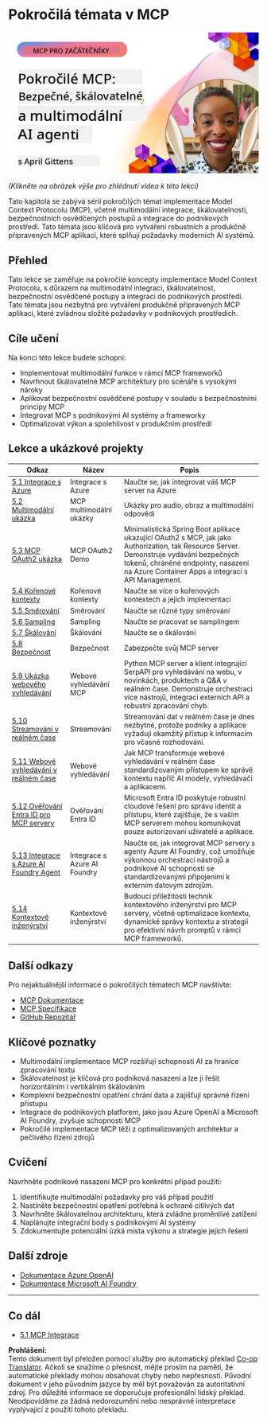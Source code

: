 <!--
CO_OP_TRANSLATOR_METADATA:
{
  "original_hash": "d204bc94ea6027d06a703b21b711ca57",
  "translation_date": "2025-08-18T19:52:36+00:00",
  "source_file": "05-AdvancedTopics/README.md",
  "language_code": "cs"
}
-->
# Pokročilá témata v MCP

[![Pokročilé MCP: Bezpeční, škálovatelní a multimodální AI agenti](../../../translated_images/06.42259eaf91fccfc6d06ef1c126c9db04bbff9e5f60a87b782a2ec2616163142f.cs.png)](https://youtu.be/4yjmGvJzYdY)

_(Klikněte na obrázek výše pro zhlédnutí videa k této lekci)_

Tato kapitola se zabývá sérií pokročilých témat implementace Model Context Protocolu (MCP), včetně multimodální integrace, škálovatelnosti, bezpečnostních osvědčených postupů a integrace do podnikových prostředí. Tato témata jsou klíčová pro vytváření robustních a produkčně připravených MCP aplikací, které splňují požadavky moderních AI systémů.

## Přehled

Tato lekce se zaměřuje na pokročilé koncepty implementace Model Context Protocolu, s důrazem na multimodální integraci, škálovatelnost, bezpečnostní osvědčené postupy a integraci do podnikových prostředí. Tato témata jsou nezbytná pro vytváření produkčně připravených MCP aplikací, které zvládnou složité požadavky v podnikových prostředích.

## Cíle učení

Na konci této lekce budete schopni:

- Implementovat multimodální funkce v rámci MCP frameworků
- Navrhnout škálovatelné MCP architektury pro scénáře s vysokými nároky
- Aplikovat bezpečnostní osvědčené postupy v souladu s bezpečnostními principy MCP
- Integrovat MCP s podnikovými AI systémy a frameworky
- Optimalizovat výkon a spolehlivost v produkčním prostředí

## Lekce a ukázkové projekty

| Odkaz | Název | Popis |
|-------|-------|-------|
| [5.1 Integrace s Azure](./mcp-integration/README.md) | Integrace s Azure | Naučte se, jak integrovat váš MCP server na Azure |
| [5.2 Multimodální ukázka](./mcp-multi-modality/README.md) | MCP multimodální ukázky | Ukázky pro audio, obraz a multimodální odpovědi |
| [5.3 MCP OAuth2 ukázka](../../../05-AdvancedTopics/mcp-oauth2-demo) | MCP OAuth2 Demo | Minimalistická Spring Boot aplikace ukazující OAuth2 s MCP, jak jako Authorization, tak Resource Server. Demonstruje vydávání bezpečných tokenů, chráněné endpointy, nasazení na Azure Container Apps a integraci s API Management. |
| [5.4 Kořenové kontexty](./mcp-root-contexts/README.md) | Kořenové kontexty | Naučte se více o kořenových kontextech a jejich implementaci |
| [5.5 Směrování](./mcp-routing/README.md) | Směrování | Naučte se různé typy směrování |
| [5.6 Sampling](./mcp-sampling/README.md) | Sampling | Naučte se pracovat se samplingem |
| [5.7 Škálování](./mcp-scaling/README.md) | Škálování | Naučte se o škálování |
| [5.8 Bezpečnost](./mcp-security/README.md) | Bezpečnost | Zabezpečte svůj MCP server |
| [5.9 Ukázka webového vyhledávání](./web-search-mcp/README.md) | Webové vyhledávání MCP | Python MCP server a klient integrující SerpAPI pro vyhledávání na webu, v novinkách, produktech a Q&A v reálném čase. Demonstruje orchestraci více nástrojů, integraci externích API a robustní zpracování chyb. |
| [5.10 Streamování v reálném čase](./mcp-realtimestreaming/README.md) | Streamování | Streamování dat v reálném čase je dnes nezbytné, protože podniky a aplikace vyžadují okamžitý přístup k informacím pro včasné rozhodování. |
| [5.11 Webové vyhledávání v reálném čase](./mcp-realtimesearch/README.md) | Webové vyhledávání | Jak MCP transformuje webové vyhledávání v reálném čase standardizovaným přístupem ke správě kontextu napříč AI modely, vyhledávači a aplikacemi. |
| [5.12 Ověřování Entra ID pro MCP servery](./mcp-security-entra/README.md) | Ověřování Entra ID | Microsoft Entra ID poskytuje robustní cloudové řešení pro správu identit a přístupu, které zajišťuje, že s vaším MCP serverem mohou komunikovat pouze autorizovaní uživatelé a aplikace. |
| [5.13 Integrace s Azure AI Foundry Agent](./mcp-foundry-agent-integration/README.md) | Integrace s Azure AI Foundry | Naučte se, jak integrovat MCP servery s agenty Azure AI Foundry, což umožňuje výkonnou orchestraci nástrojů a podnikové AI schopnosti se standardizovanými připojeními k externím datovým zdrojům. |
| [5.14 Kontextové inženýrství](./mcp-contextengineering/README.md) | Kontextové inženýrství | Budoucí příležitosti technik kontextového inženýrství pro MCP servery, včetně optimalizace kontextu, dynamické správy kontextu a strategií pro efektivní návrh promptů v rámci MCP frameworků. |

## Další odkazy

Pro nejaktuálnější informace o pokročilých tématech MCP navštivte:
- [MCP Dokumentace](https://modelcontextprotocol.io/)
- [MCP Specifikace](https://spec.modelcontextprotocol.io/)
- [GitHub Repozitář](https://github.com/modelcontextprotocol)

## Klíčové poznatky

- Multimodální implementace MCP rozšiřují schopnosti AI za hranice zpracování textu
- Škálovatelnost je klíčová pro podniková nasazení a lze ji řešit horizontálním i vertikálním škálováním
- Komplexní bezpečnostní opatření chrání data a zajišťují správné řízení přístupu
- Integrace do podnikových platforem, jako jsou Azure OpenAI a Microsoft AI Foundry, zvyšuje schopnosti MCP
- Pokročilé implementace MCP těží z optimalizovaných architektur a pečlivého řízení zdrojů

## Cvičení

Navrhněte podnikové nasazení MCP pro konkrétní případ použití:

1. Identifikujte multimodální požadavky pro váš případ použití
2. Nastíněte bezpečnostní opatření potřebná k ochraně citlivých dat
3. Navrhněte škálovatelnou architekturu, která zvládne proměnlivé zatížení
4. Naplánujte integrační body s podnikovými AI systémy
5. Zdokumentujte potenciální úzká místa výkonu a strategie jejich řešení

## Další zdroje

- [Dokumentace Azure OpenAI](https://learn.microsoft.com/en-us/azure/ai-services/openai/)
- [Dokumentace Microsoft AI Foundry](https://learn.microsoft.com/en-us/ai-services/)

---

## Co dál

- [5.1 MCP Integrace](./mcp-integration/README.md)

**Prohlášení:**  
Tento dokument byl přeložen pomocí služby pro automatický překlad [Co-op Translator](https://github.com/Azure/co-op-translator). Ačkoli se snažíme o přesnost, mějte prosím na paměti, že automatické překlady mohou obsahovat chyby nebo nepřesnosti. Původní dokument v jeho původním jazyce by měl být považován za autoritativní zdroj. Pro důležité informace se doporučuje profesionální lidský překlad. Neodpovídáme za žádná nedorozumění nebo nesprávné interpretace vyplývající z použití tohoto překladu.